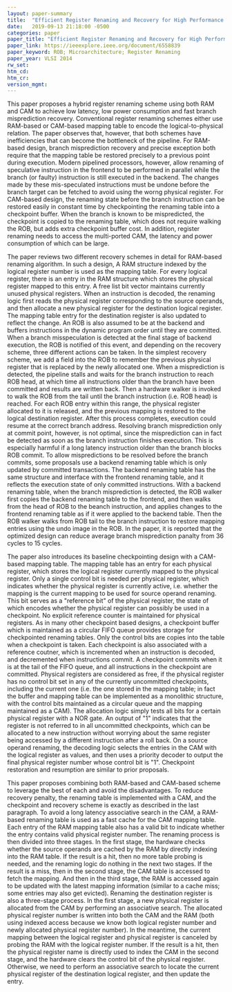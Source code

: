 ```yaml
---
layout: paper-summary
title:  "Efficient Register Renaming and Recovery for High Performance Processors"
date:   2019-09-13 21:18:00 -0500
categories: paper
paper_title: "Efficient Register Renaming and Recovery for High Performance Processors"
paper_link: https://ieeexplore.ieee.org/document/6558839
paper_keyword: ROB; Microarchitecture; Register Renaming
paper_year: VLSI 2014
rw_set: 
htm_cd: 
htm_cr: 
version_mgmt: 
---
```


This paper proposes a hybrid register renaming scheme using both RAM and CAM to achieve low latency, low power consumption
and fast branch misprediction recovery. Conventional register renaming schemes either use RAM-based or CAM-based mapping 
table to encode the logical-to-physical relation. The paper observes that, however, that both schemes have inefficiencies
that can become the bottleneck of the pipeline. For RAM-based design, branch misprediction recovery and precise exception
both require that the mapping table be restored precisely to a previous point during execution. Modern pipelined processors, 
however, allow renaming of speculative instruction in the frontend to be performed in parallel while the branch (or faulty) 
instruction is still executed in the backend. The changes made by these mis-speculated instructions must be undone before 
the branch target can be fetched to avoid using the worng physical register. For CAM-based design, the renaming state before
the branch instruction can be restored easily in constant time by checkpointing the renaming table into a checkpoint buffer.
When the branch is known to be mispredicted, the checkpoint is copied to the renaming table, which does not require walking
the ROB, but adds extra checkpoint buffer cost. In addition, register renaming needs to access the multi-ported CAM, the 
latency and power consumption of which can be large.

The paper reviews two different recovery schemes in detail for RAM-based renaming algorithm. In such a design, A RAM structure 
indexed by the logical register number is used as the mapping table. For every logical register, there is an entry in
the RAM structure which stores the physical register mapped to this entry. A free list bit vector maintains currently
unused physical registers. When an instruction is decoded, the renaming logic first reads the physical register corresponding
to the source operands, and then allocate a new physical register for the destination logical register. The mapping table
entry for the destination register is also updated to reflect the change. An ROB is also assumed to be at the backend
and buffers instructions in the dynamic program order until they are committed. When a branch misspeculation is detected
at the final stage of backend execution, the ROB is notified of this event, and depending on the recovery scheme, three
different actions can be taken. In the simplest recovery scheme, we add a field into the ROB to remember the previous 
physical register that is replaced by the newly allocated one. When a misprediction is detected, the pipeline stalls and 
waits for the branch instruction to reach ROB head, at which time all instructions older than the branch have been committed
and results are written back. Then a hardware walker is invoked to walk the ROB from the tail until the branch instruction
(i.e. ROB head) is reached. For each ROB entry within this range, the physical register allocated to it is released,
and the previous mapping is restored to the logical destination register. After this process completes, execution could 
resume at the correct branch address. Resolving branch misprediction only at commit point, however, is not optimal, since
the misprediction can in fact be detected as soon as the branch instruction finishes execution. This is especially harmful
if a long latency instruction older than the branch blocks ROB commit. To allow mispredictions to be resolved before the
branch commits, some proposals use a backend renaming table which is only updated by committed transactions. The backend 
renaming table has the same structure and interface with the frontend renaming table, and it reflects the execution
state of only committed instructions. With a backend renaming table, when the branch misprediction is detected, the ROB
walker first copies the backend renaming table to the frontend, and then walks from the head of ROB to the beanch instruction,
and applies changes to the frontend renaming table as if it were applied to the backend table. Then the ROB walker walks 
from ROB tail to the branch instruction to restore mapping entries using the undo image in the ROB. In the paper, it is 
reported that the optimized design can reduce average branch misprediction panalty from 36 cycles to 15 cycles. 

The paper also introduces its baseline checkpointing design with a CAM-based mapping table. The mapping table has an entry
for each physical register, which stores the logical register currently mapped to the physical register. Only a single
control bit is needed per physical register, which indicates whether the physical register is currently active, i.e. whether
the mapping is the current mapping to be used for source operand renaming. This bit serves as a "reference bit" of the physical
register, the state of which encodes whether the physical register can possibly be used in a checkpoint. No explicit reference
counter is maintained for physical registers. As in many other checkpoint based designs, a checkpoint buffer which is 
maintained as a circular FIFO queue provides storage for checkpointed renaming tables. Only the control bits are copies into
the table when a checkpoint is taken. Each checkpoint is also associated with a reference coutner, which is incremented 
when an instruction is decoded, and decremented when instructions commit. A checkpoint commits when it is at the tail 
of the FIFO queue, and all instructions in the checkpoint are committed. Physical registers are considered as free, if 
the physical register has no control bit set in any of the currently uncommitted checkpoints, including the current one
(i.e. the one stored in the mapping table; in fact the buffer and mapping table can be implemented as a monolithic structure,
with the control bits maintained as a circular queue and the mapping maintained as a CAM). The allocation logic simply tests
all bits for a certain physical register with a NOR gate. An output of "1" indicates that the register is not referred to in
all uncommitted checkpoints, which can be allocated to a new instruction without worrying about the same register
being accessed by a different instruction after a roll back. On a source operand renaming, the decoding logic selects 
the entries in the CAM with the logical register as values, and then uses a priority decoder to output the final physical
register number whose control bit is "1". Checkpoint restoration and resumption are similar to prior proposals.

This paper proposes combining both RAM-based and CAM-based scheme to leverage the best of each and avoid the disadvantages.
To reduce recovery penalty, the renaming table is implemented with a CAM, and the checkpoint and recovery scheme is exactly 
as described in the last paragraph. To avoid a long latency associative search in the CAM, a RAM-based renaming table is 
used as a fast cache for the CAM mapping table. Each entry of the RAM mapping table also has a valid bit to indicate whether
the entry contains valid physical register number. The renaming process is then divided into three stages. In the first stage,
the hardware checks whether the source operands are cached by the RAM by directly indexing into the RAM table. If the result
is a hit, then no more table probing is needed, and the renaming logic do nothing in the next two stages. If the result is 
a miss, then in the second stage, the CAM table is accessed to fetch the mapping. And then in the third stage, the RAM
is accessed again to be updated with the latest mapping information (similar to a cache miss; some entries may also get evicted).
Renaming the destination register is also a three-stage process. In the first stage, a new physical register is allocated 
from the CAM by performing an associative search. The allocated physical register number is written into both the CAM
and the RAM (both using indexed access because we know both logical register number and newly allocated physical register 
number). In the meantime, the current mapping between the logical register and physical register is canceled by probing 
the RAM with the logical register number. If the result is a hit, then the physical register name is directly used to index 
the CAM in the second stage, and the hardware clears the control bit of the physical register. Otherwise, we need to perform 
an associative search to locate the current physical register of the destination logical register, and then update the 
entry. 
